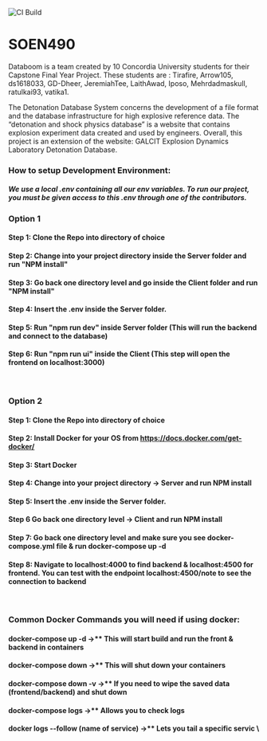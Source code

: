 ![CI Build](https://github.com/Data-Boom/SOEN490/workflows/CI%20Build/badge.svg)

# SOEN490

Databoom is a team created by 10 Concordia University students for their Capstone Final Year Project. 
These students are : Tirafire, Arrow105, ds1618033, GD-Dheer, JeremiahTee, LaithAwad, Iposo, Mehrdadmaskull, ratulkai93, vatika1.

The Detonation Database System concerns the development of a file format and the database infrastructure for high explosive reference data. The “detonation and shock physics database” is a website that contains explosion experiment data created and used by engineers. Overall, this project is an extension of the website: GALCIT Explosion Dynamics Laboratory Detonation Database.



### How to setup Development Environment:
##### We use a local .env containing all our env variables. To run our project, you must be given access to this .env through one of the contributors.

### Option 1

#### Step 1: Clone the Repo into directory of choice
#### Step 2: Change into your project directory inside the Server folder and run "NPM install"
#### Step 3: Go back one directory level and go inside the Client folder and run "NPM install"
#### Step 4: Insert the .env inside the Server folder.
#### Step 5: Run "npm run dev" inside Server folder (This will run the backend and connect to the database)
#### Step 6: Run "npm run ui" inside the Client (This step will open the frontend on localhost:3000)
<br>

### Option 2

#### Step 1: Clone the Repo into directory of choice
#### Step 2: Install Docker for your OS from https://docs.docker.com/get-docker/
#### Step 3: Start Docker
#### Step 4: Change into your project directory -> Server and run NPM install
#### Step 5: Insert the .env inside the Server folder.
#### Step 6 Go back one directory level -> Client and run NPM install
#### Step 7: Go back one directory level and make sure you see docker-compose.yml file & run docker-compose up -d
#### Step 8: Navigate to localhost:4000 to find backend & localhost:4500 for frontend. You can test with the endpoint localhost:4500/note to see the connection to backend
<br>

### Common Docker Commands you will need if using docker:
#### docker-compose up -d ->** This will start build and run the front & backend in containers
#### docker-compose down ->** This will shut down your containers
#### docker-compose down -v ->** If you need to wipe the saved data (frontend/backend) and shut down
#### docker-compose logs ->** Allows you to check logs
#### docker logs --follow (name of service) ->** Lets you tail a specific servic \

